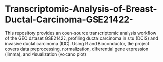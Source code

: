 # Transcriptomic-Analysis-of-Breast-Ductal-Carcinoma-GSE21422-
This repository provides an open-source transcriptomic analysis workflow of the GEO dataset GSE21422, profiling ductal carcinoma in situ (DCIS) and invasive ductal carcinoma (IDC). Using R and Bioconductor, the project covers data preprocessing, normalization, differential gene expression (limma), and visualization (volcano plot)
